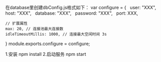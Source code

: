 在database里创建dbConfig.js格式如下：
var configure = {
    user: "XXX",
    host: "XXX",
    database: "XXX",
    password: "XXX",
    port: XXX,

    // 扩展属性
    max: 20, // 连接池最大连接数
    idleTimeoutMillis: 1000, // 连接最大空闲时间 3s
}
module.exports.configure = configure;

1.安装
npm install
2.启动服务
npm start

